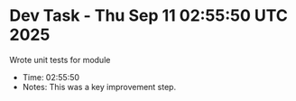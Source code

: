 # Dev Task - Thu Sep 11 02:55:50 UTC 2025
Wrote unit tests for module
- Time: 02:55:50
- Notes: This was a key improvement step.
